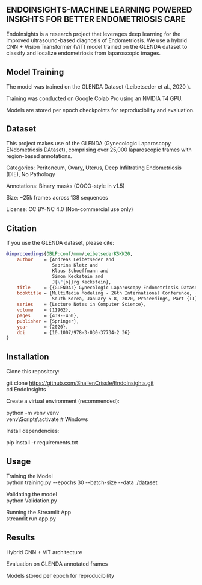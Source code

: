 ## **ENDOINSIGHTS-MACHINE LEARNING POWERED INSIGHTS FOR  BETTER ENDOMETRIOSIS  CARE**

EndoInsights is a research project that leverages deep learning for the improved ultrasound-based diagnosis of Endometriosis.
We use a hybrid CNN + Vision Transformer (ViT) model trained on the GLENDA dataset to classify and localize endometriosis from laparoscopic images.

## Model Training

The model was trained on the GLENDA Dataset (Leibetseder et al., 2020
).

Training was conducted on Google Colab Pro using an NVIDIA T4 GPU.

Models are stored per epoch checkpoints for reproducibility and evaluation.

## Dataset

This project makes use of the GLENDA (Gynecologic Laparoscopy ENdometriosis DAtaset), comprising over 25,000 laparoscopic frames with region-based annotations.

Categories: Peritoneum, Ovary, Uterus, Deep Infiltrating Endometriosis (DIE), No Pathology

Annotations: Binary masks (COCO-style in v1.5)

Size: ~25k frames across 138 sequences

License: CC BY-NC 4.0
 (Non-commercial use only)

##  Citation

If you use the GLENDA dataset, please cite:

```bibtex
@inproceedings{DBLP:conf/mmm/LeibetsederKSKK20,
    author    = {Andreas Leibetseder and
                 Sabrina Kletz and
                 Klaus Schoeffmann and
                 Simon Keckstein and
                 J{\"{o}}rg Keckstein},
    title     = {{GLENDA:} Gynecologic Laparoscopy Endometriosis Dataset},
    booktitle = {MultiMedia Modeling - 26th International Conference, {MMM} 2020, Daejeon,
                 South Korea, January 5-8, 2020, Proceedings, Part {II}},
    series    = {Lecture Notes in Computer Science},
    volume    = {11962},
    pages     = {439--450},
    publisher = {Springer},
    year      = {2020},
    doi       = {10.1007/978-3-030-37734-2_36}
}
```
## Installation

Clone this repository:

git clone https://github.com/ShallenCrissle/EndoInsights.git  
cd EndoInsights


Create a virtual environment (recommended):

python -m venv venv  
venv\Scripts\activate      # Windows


Install dependencies:

pip install -r requirements.txt


## Usage
Training the Model  
python training.py --epochs 30 --batch-size  --data ./dataset

Validating the model  
python Validation.py

Running the Streamlit App  
streamlit run app.py

## Results

Hybrid CNN + ViT architecture

Evaluation on GLENDA annotated frames

Models stored per epoch for reproducibility
